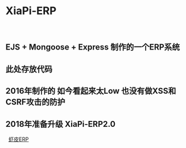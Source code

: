 # XiaPi-ERP
 
 ## EJS + Mongoose + Express 制作的一个ERP系统
 
 ## 此处存放代码
 
 ## 2016年制作的 如今看起来太Low 也没有做XSS和CSRF攻击的防护
 
 ## 2018年准备升级 XiaPi-ERP2.0
 
[虾皮ERP](https://www.xiapierp.com)
